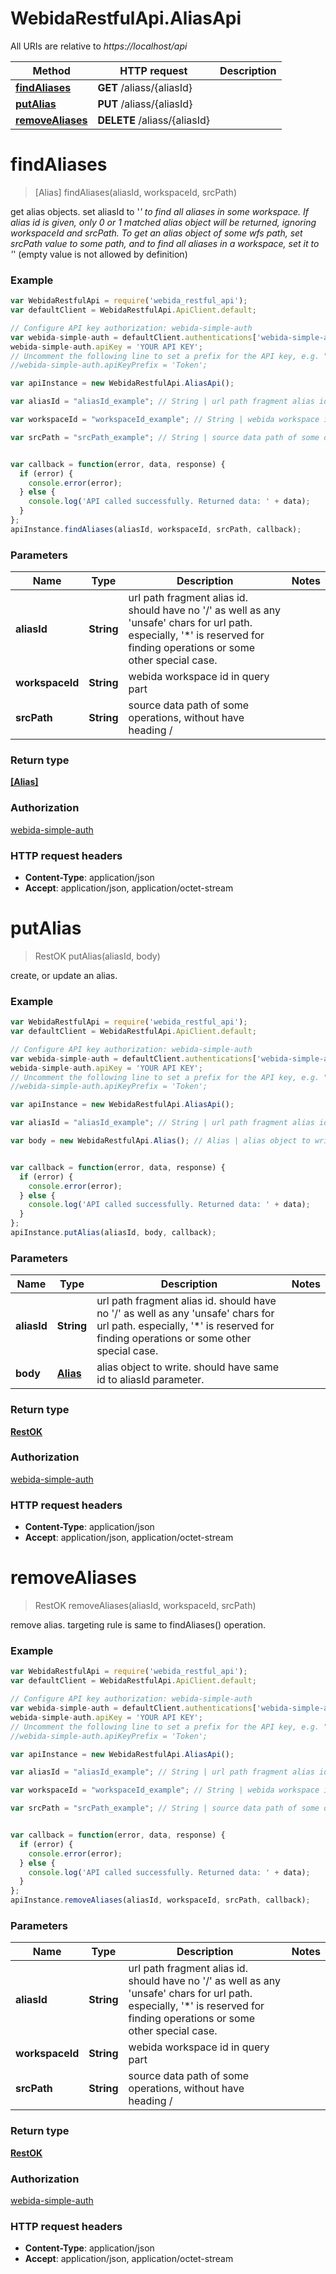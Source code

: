 # WebidaRestfulApi.AliasApi

All URIs are relative to *https://localhost/api*

Method | HTTP request | Description
------------- | ------------- | -------------
[**findAliases**](AliasApi.md#findAliases) | **GET** /aliass/{aliasId} | 
[**putAlias**](AliasApi.md#putAlias) | **PUT** /aliass/{aliasId} | 
[**removeAliases**](AliasApi.md#removeAliases) | **DELETE** /aliass/{aliasId} | 


<a name="findAliases"></a>
# **findAliases**
> [Alias] findAliases(aliasId, workspaceId, srcPath)



get alias objects. set aliasId to &#39;*&#39; to find all aliases in some workspace. If alias id is given, only 0 or 1 matched alias object will be returned, ignoring workspaceId and srcPath. To get an alias object of some wfs path, set srcPath value to some path, and to find all aliases in a workspace, set it to &#39;*&#39; (empty value is not allowed by definition)

### Example
```javascript
var WebidaRestfulApi = require('webida_restful_api');
var defaultClient = WebidaRestfulApi.ApiClient.default;

// Configure API key authorization: webida-simple-auth
var webida-simple-auth = defaultClient.authentications['webida-simple-auth'];
webida-simple-auth.apiKey = 'YOUR API KEY';
// Uncomment the following line to set a prefix for the API key, e.g. "Token" (defaults to null)
//webida-simple-auth.apiKeyPrefix = 'Token';

var apiInstance = new WebidaRestfulApi.AliasApi();

var aliasId = "aliasId_example"; // String | url path fragment alias id. should have no '/' as well as any 'unsafe' chars for url path.  especially, '*' is reserved for finding operations or some other special case.

var workspaceId = "workspaceId_example"; // String | webida workspace id in query part

var srcPath = "srcPath_example"; // String | source data path of some operations, without have heading /


var callback = function(error, data, response) {
  if (error) {
    console.error(error);
  } else {
    console.log('API called successfully. Returned data: ' + data);
  }
};
apiInstance.findAliases(aliasId, workspaceId, srcPath, callback);
```

### Parameters

Name | Type | Description  | Notes
------------- | ------------- | ------------- | -------------
 **aliasId** | **String**| url path fragment alias id. should have no &#39;/&#39; as well as any &#39;unsafe&#39; chars for url path.  especially, &#39;*&#39; is reserved for finding operations or some other special case. | 
 **workspaceId** | **String**| webida workspace id in query part | 
 **srcPath** | **String**| source data path of some operations, without have heading / | 

### Return type

[**[Alias]**](Alias.md)

### Authorization

[webida-simple-auth](../README.md#webida-simple-auth)

### HTTP request headers

 - **Content-Type**: application/json
 - **Accept**: application/json, application/octet-stream

<a name="putAlias"></a>
# **putAlias**
> RestOK putAlias(aliasId, body)



create, or update an alias.

### Example
```javascript
var WebidaRestfulApi = require('webida_restful_api');
var defaultClient = WebidaRestfulApi.ApiClient.default;

// Configure API key authorization: webida-simple-auth
var webida-simple-auth = defaultClient.authentications['webida-simple-auth'];
webida-simple-auth.apiKey = 'YOUR API KEY';
// Uncomment the following line to set a prefix for the API key, e.g. "Token" (defaults to null)
//webida-simple-auth.apiKeyPrefix = 'Token';

var apiInstance = new WebidaRestfulApi.AliasApi();

var aliasId = "aliasId_example"; // String | url path fragment alias id. should have no '/' as well as any 'unsafe' chars for url path.  especially, '*' is reserved for finding operations or some other special case.

var body = new WebidaRestfulApi.Alias(); // Alias | alias object to write. should have same id to aliasId parameter.


var callback = function(error, data, response) {
  if (error) {
    console.error(error);
  } else {
    console.log('API called successfully. Returned data: ' + data);
  }
};
apiInstance.putAlias(aliasId, body, callback);
```

### Parameters

Name | Type | Description  | Notes
------------- | ------------- | ------------- | -------------
 **aliasId** | **String**| url path fragment alias id. should have no &#39;/&#39; as well as any &#39;unsafe&#39; chars for url path.  especially, &#39;*&#39; is reserved for finding operations or some other special case. | 
 **body** | [**Alias**](Alias.md)| alias object to write. should have same id to aliasId parameter. | 

### Return type

[**RestOK**](RestOK.md)

### Authorization

[webida-simple-auth](../README.md#webida-simple-auth)

### HTTP request headers

 - **Content-Type**: application/json
 - **Accept**: application/json, application/octet-stream

<a name="removeAliases"></a>
# **removeAliases**
> RestOK removeAliases(aliasId, workspaceId, srcPath)



remove alias. targeting rule is same to findAliases() operation.

### Example
```javascript
var WebidaRestfulApi = require('webida_restful_api');
var defaultClient = WebidaRestfulApi.ApiClient.default;

// Configure API key authorization: webida-simple-auth
var webida-simple-auth = defaultClient.authentications['webida-simple-auth'];
webida-simple-auth.apiKey = 'YOUR API KEY';
// Uncomment the following line to set a prefix for the API key, e.g. "Token" (defaults to null)
//webida-simple-auth.apiKeyPrefix = 'Token';

var apiInstance = new WebidaRestfulApi.AliasApi();

var aliasId = "aliasId_example"; // String | url path fragment alias id. should have no '/' as well as any 'unsafe' chars for url path.  especially, '*' is reserved for finding operations or some other special case.

var workspaceId = "workspaceId_example"; // String | webida workspace id in query part

var srcPath = "srcPath_example"; // String | source data path of some operations, without have heading /


var callback = function(error, data, response) {
  if (error) {
    console.error(error);
  } else {
    console.log('API called successfully. Returned data: ' + data);
  }
};
apiInstance.removeAliases(aliasId, workspaceId, srcPath, callback);
```

### Parameters

Name | Type | Description  | Notes
------------- | ------------- | ------------- | -------------
 **aliasId** | **String**| url path fragment alias id. should have no &#39;/&#39; as well as any &#39;unsafe&#39; chars for url path.  especially, &#39;*&#39; is reserved for finding operations or some other special case. | 
 **workspaceId** | **String**| webida workspace id in query part | 
 **srcPath** | **String**| source data path of some operations, without have heading / | 

### Return type

[**RestOK**](RestOK.md)

### Authorization

[webida-simple-auth](../README.md#webida-simple-auth)

### HTTP request headers

 - **Content-Type**: application/json
 - **Accept**: application/json, application/octet-stream

